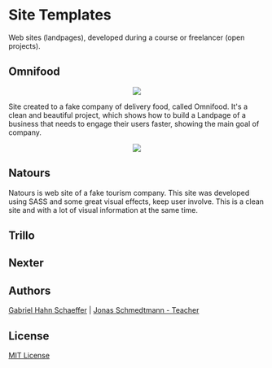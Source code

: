 # Site Templates

Web sites (landpages), developed during a course or freelancer (open projects).

## Omnifood

<p align="center">
  <img src="https://media.giphy.com/media/jUvGCgpXs35kGZhANB/giphy.gif">
</p>

Site created to a fake company of delivery food, called Omnifood. It's a clean and beautiful project, which shows how to build a Landpage of a business that needs to engage their users faster, showing the main goal of company.

<p align="center">
  <img src="https://media.giphy.com/media/Lp4KY4XE7OkSb4gj6S/giphy.gif">
</p>

## Natours

Natours is web site of a fake tourism company. This site was developed using SASS and some great visual effects, keep user involve. This is a clean site and with a lot of visual information at the same time.

## Trillo

## Nexter

## Authors

[Gabriel Hahn Schaeffer](https://github.com/gabriel-hahn/) | 
[Jonas Schmedtmann - Teacher](https://github.com/jonasschmedtmann)

## License

[MIT License](https://github.com/gabriel-hahn/site-templates/blob/master/LICENSE)
